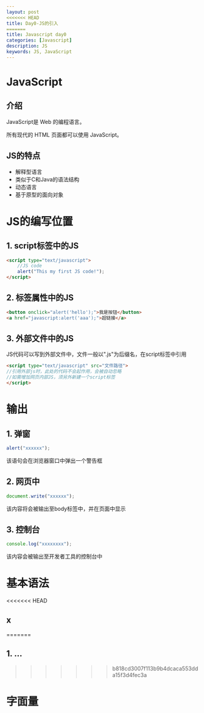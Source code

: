 ```yaml
---
layout: post
<<<<<<< HEAD
title: Day0-JS的引入
=======
title: Javascript day0
categories: [Javascript]
description: JS
keywords: JS, JavaScript
---
```


# JavaScript

## 介绍

JavaScript是 Web 的编程语言。

所有现代的 HTML 页面都可以使用 JavaScript。

## JS的特点

- 解释型语言
- 类似于C和Java的语法结构
- 动态语言
- 基于原型的面向对象

# JS的编写位置

## 1. script标签中的JS

```html
<script type="text/javascript">
    //JS code
    alert("This my first JS code!");
</script>
```

## 2. 标签属性中的JS

```html
<button onclick="alert('hello');">我是按钮</button>  
<a href="javascript:alert('aaa');">超链接</a>  
```

## 3. 外部文件中的JS

JS代码可以写到外部文件中，文件一般以".js"为后缀名，在script标签中引用

```html
<script type="text/javascript" src="文件路径">
//引用外部js时，此处的代码不会起作用，会被自动忽略
//如需增加网页内部JS，须另外新建一个script标签
</script>  
```

# 输出

## 1. 弹窗

```javascript
alert("xxxxxx");
```

该语句会在浏览器窗口中弹出一个警告框

## 2. 网页中

```js
document.write("xxxxxx");
```

该内容将会被输出至body标签中，并在页面中显示

## 3. 控制台

```js
console.log("xxxxxxxx");
```

该内容会被输出至开发者工具的控制台中

# 基本语法

<<<<<<< HEAD
## x
=======
## 1.  ... 
>>>>>>> b818cd3007f113b9b4dcaca553dda15f3d4fec3a

# 字面量

